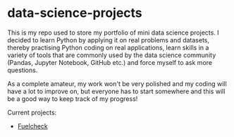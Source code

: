 # data-science-projects

This is my repo used to store my portfolio of mini data science projects. I decided to learn Python by applying it on real problems and datasets, thereby practising Python coding on real applications, learn skills in a variety of tools that are commonly used by the data science community (Pandas, Jupyter Notebook, GitHub etc.) and force myself to ask more questions.

As a complete amateur, my work won't be very polished and my coding will have a lot to improve on, but everyone has to start somewhere and this will be a good way to keep track of my progress!

Current projects:

- [Fuelcheck](../Fuelcheck)
